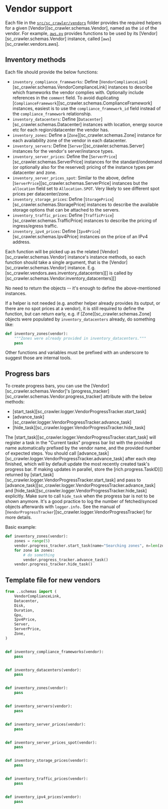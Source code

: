 # Vendor support

Each file in the [`src/sc_crawler/vendors`](https://github.com/SpareCores/sc-crawler/tree/main/src/sc_crawler/vendors) folder provides the required helpers for a given [Vendor][sc_crawler.schemas.Vendor], named as the `id` of the vendor. For example, [`aws.py`](https://github.com/SpareCores/sc-crawler/tree/main/src/sc_crawler/vendors/aws.py) provides functions to be used by its [Vendor][sc_crawler.schemas.Vendor] instance, called [`aws`][sc_crawler.vendors.aws].

## Inventory methods

Each file should provide the below functions:

- `inventory_compliance_frameworks`: Define [`VendorComplianceLink`][sc_crawler.schemas.VendorComplianceLink] instances to describe which frameworks the vendor complies with. Optionally include references in the `comment` field. To avoid duplicating [`ComplianceFramework`][sc_crawler.schemas.ComplianceFramework] instances, easiest is to use the `compliance_framework_id` field instead of the `compliance_framework` relationship.
- `inventory_datacenters`: Define [`Datacenter`][sc_crawler.schemas.Datacenter] instances with location, energy source etc for each region/datacenter the vendor has.
- `inventory_zones`: Define a [`Zone`][sc_crawler.schemas.Zone] instance for each availability zone of the vendor in each datacenter.
- `inventory_servers`: Define [`Server`][sc_crawler.schemas.Server] instances for the vendor's server/instance types.
- `inventory_server_prices`: Define the [`ServerPrice`][sc_crawler.schemas.ServerPrice] instances for the standard/ondemand (or optionally also for the reserved) pricing of the instance types per datacenter and zone.
- `inventory_server_prices_spot`: Similar to the above, define [`ServerPrice`][sc_crawler.schemas.ServerPrice] instances but the `allocation` field set to `Allocation.SPOT`. Very likely to see different spot prices per datacenter/zone.
- `inventory_storage_prices`: Define [`StoragePrice`][sc_crawler.schemas.StoragePrice] instances to describe the available storage options that can be attached to the servers.
- `inventory_traffic_prices`: Define [`TrafficPrice`][sc_crawler.schemas.TrafficPrice] instances to describe the pricing of ingress/egress traffic.
- `inventory_ipv4_prices`: Define [`Ipv4Price`][sc_crawler.schemas.Ipv4Price] instances on the price of an IPv4 address.

Each function will be picked up as the related [Vendor][sc_crawler.schemas.Vendor] instance's instance methods, so each function should take a single argument, that is the [Vendor][sc_crawler.schemas.Vendor] instance. E.g. [sc_crawler.vendors.aws.inventory_datacenters][] is called by [sc_crawler.schemas.Vendor.inventory_datacenters][]

No need to return the objects -- it's enough to define the above-mentioned instances.

If a helper is not needed (e.g. another helper already provides its output, or there are no spot prices at a vendor), it is still required to define the function, but can return early, e.g. if [Zone][sc_crawler.schemas.Zone] objects were populated by `inventory_datacenters` already, do something like:

```python
def inventory_zones(vendor):
    """Zones were already provided in inventory_datacenters."""
    pass
```

Other functions and variables must be prefixed with an underscore to suggest those are internal tools.

## Progress bars

To create progress bars, you can use the [Vendor][sc_crawler.schemas.Vendor]'s [progress_tracker][sc_crawler.schemas.Vendor.progress_tracker] attribute with the below methods:

* [start_task][sc_crawler.logger.VendorProgressTracker.start_task]
* [advance_task][sc_crawler.logger.VendorProgressTracker.advance_task]
* [hide_task][sc_crawler.logger.VendorProgressTracker.hide_task]

The [start_task][sc_crawler.logger.VendorProgressTracker.start_task] will register a task in the "Current tasks" progress bar list with the provided name automatically prefixed by the vendor name, and the provided number of expected steps. You should call [advance_task][sc_crawler.logger.VendorProgressTracker.advance_task] after each step finished, which will by default update the most recently created task's progress bar. If making updates in parallel, store the [rich.progress.TaskID][] returned by [start_task][sc_crawler.logger.VendorProgressTracker.start_task] and pass to [advance_task][sc_crawler.logger.VendorProgressTracker.advance_task] and [hide_task][sc_crawler.logger.VendorProgressTracker.hide_task] explicitly. Make sure to call `hide_task` when the progress bar is not to be shown anymore. It's a good practice to log the number of fetched/synced objects afterwards with `logger.info.` See the manual of [`VendorProgressTracker`][sc_crawler.logger.VendorProgressTracker] for more details.

Basic example:

```python
def inventory_zones(vendor):
    zones = range(5)
    vendor.progress_tracker.start_task(name="Searching zones", n=len(zones))
    for zone in zones:
        # do something
        vendor.progress_tracker.advance_task()
    vendor.progress_tracker.hide_task()
```

## Template file for new vendors

```python
from ..schemas import (
    VendorComplianceLink,
    Datacenter,
    Disk,
    Duration,
    Gpu,
    Ipv4Price,
    Server,
    ServerPrice,
    Zone,
)


def inventory_compliance_frameworks(vendor):
    pass


def inventory_datacenters(vendor):
    pass


def inventory_zones(vendor):
    pass


def inventory_servers(vendor):
    pass


def inventory_server_prices(vendor):
    pass


def inventory_server_prices_spot(vendor):
    pass


def inventory_storage_prices(vendor):
    pass


def inventory_traffic_prices(vendor):
    pass


def inventory_ipv4_prices(vendor):
    pass
```
